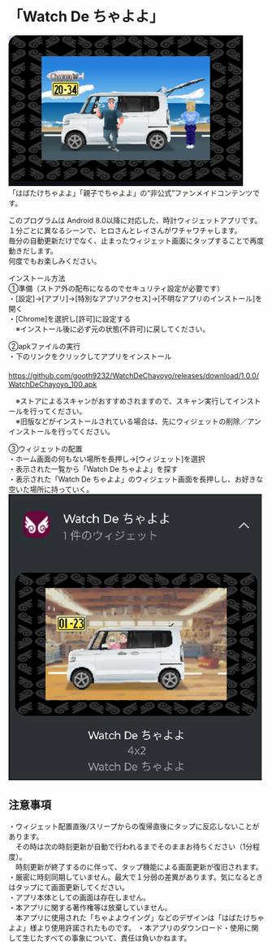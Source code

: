 # 「Watch De ちゃよよ」
![WatchFace](https://github.com/gooth9232/WatchDeChayoyo/blob/master/img/app_title.png)  
「はばたけちゃよよ」「親子でちゃよよ」の“非公式”ファンメイドコンテンツです。  
  
このプログラムは Android 8.0以降に対応した、時計ウィジェットアプリです。  
１分ごとに異なるシーンで、ヒロさんとレイさんがワチャワチャします。  
毎分の自動更新だけでなく、止まったウィジェット画面にタップすることで再度動きだします。  
何度でもお楽しみください。  
  
  
インストール方法  
①準備（ストア外の配布になるのでセキュリティ設定が必要です）  
・[設定]→[アプリ]→[特別なアプリアクセス]→[不明なアプリのインストール]を開く  
・[Chrome]を選択し[許可]に設定する  
　※インストール後に必ず元の状態(不許可)に戻してください。  
  
②apkファイルの実行  
・下のリンクをクリックしてアプリをインストール  
　https://github.com/gooth9232/WatchDeChayoyo/releases/download/1.0.0/WatchDeChayoyo_100.apk  

　※ストアによるスキャンがおすすめされますので、スキャン実行してインストールを行ってください。  
　※旧版などがインストールされている場合は、先にウィジェットの削除／アンインストールを行ってください。  
  
③ウィジェットの配置  
・ホーム画面の何もない場所を長押し→[ウィジェット]を選択  
・表示された一覧から「Watch De ちゃよよ」を探す  
・表示された「Watch De ちゃよよ」のウィジェット画面を長押しし、お好きな空いた場所に持っていく。  
![Wedget](https://github.com/gooth9232/WatchDeChayoyo/blob/master/img/app_wedget.png)  
    
## 注意事項  
・ウィジェット配置直後/スリープからの復帰直後にタップに反応しないことがあります。  
　その時は次の時刻更新が自動で行われるまでそのままお待ちください（1分程度）。  
　時刻更新が終了するのに伴って、タップ機能による画面更新が復旧されます。  
・厳密に時刻同期していません。最大で１分弱の差異があります。気になるときはタップにて画面更新してください。  
・アプリ本体としての画面は存在しません。  
・本アプリに関する著作権等は放棄していません。  
　本アプリに使用された「ちゃよよウイング」などのデザインは「はばたけちゃよよ」様より使用許諾されたものです。
・本アプリのダウンロード・使用に関して生じたすべての事象について、責任は負いかねます。